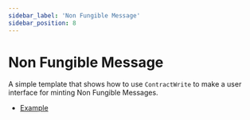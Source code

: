 ```yaml
---
sidebar_label: 'Non Fungible Message'
sidebar_position: 8
---
```


# Non Fungible Message


A simple template that shows how to use `ContractWrite` to make a user interface for minting Non Fungible Messages.

* [Example](https://build.musedao.io/editor?template=non_fungible_message)


